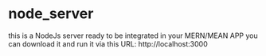 # node_server
this is a NodeJs server ready to be integrated in your MERN/MEAN APP
you can download it and run it via this URL:  http://localhost:3000
